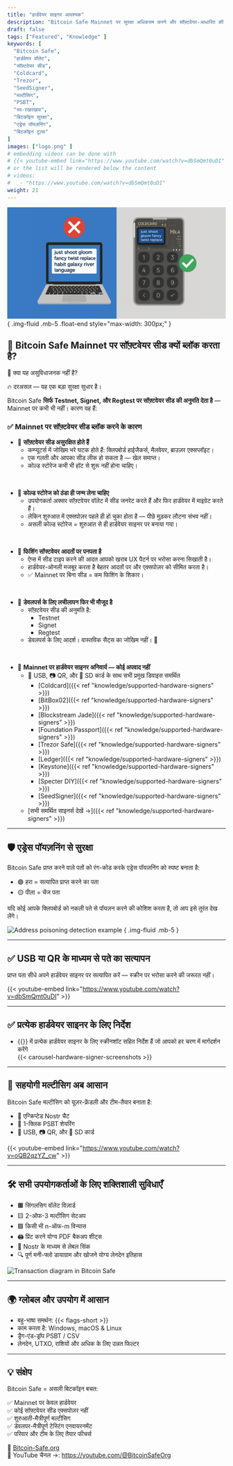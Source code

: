 ```yaml
---
title: "हार्डवेयर साइनर आवश्यक"
description: "Bitcoin Safe Mainnet पर सुरक्षा अधिकतम करने और सॉफ़्टवेयर-आधारित की स्टोरेज के जोखिमों से बचने के लिए केवल हार्डवेयर-आधारित सीड की अनुमति देता है। जानिए क्यों यह महत्वपूर्ण है।"
draft: false
tags: ["Featured", "Knowledge" ]
keywords: [
  "Bitcoin Safe",
  "हार्डवेयर वॉलेट",
  "सॉफ़्टवेयर सीड",
  "Coldcard",
  "Trezor",
  "SeedSigner",
  "मल्टीसिग",
  "PSBT",
  "स्व-रखरखाव",
  "बिटकॉइन सुरक्षा",
  "एड्रेस पॉयज़निंग",
  "बिटकॉइन टूल्स"
]
images: ["logo.png" ]
# embedding videos can be done with 
# {{< youtube-embed link="https://www.youtube.com/watch?v=dbSmQmt0uDI" >}}
# or the list will be rendered below the content
# videos:
#   - "https://www.youtube.com/watch?v=dbSmQmt0uDI"
weight: 21
---
```


 

![](logo.png)
{ .img-fluid .mb-5 .float-end style="max-width: 300px;" }

## 🚫 Bitcoin Safe Mainnet पर सॉफ़्टवेयर सीड क्यों ब्लॉक करता है?

🤔 क्या यह असुविधाजनक नहीं है?

🔥 दरअसल — यह एक बड़ा सुरक्षा सुधार है।

Bitcoin Safe **सिर्फ Testnet, Signet, और Regtest पर सॉफ़्टवेयर सीड की अनुमति देता है** — Mainnet पर कभी भी नहीं। कारण यह हैं:

### ✅ Mainnet पर सॉफ़्टवेयर सीड ब्लॉक करने के कारण

- 🧠 **सॉफ़्टवेयर सीड असुरक्षित होते हैं**
  - कम्प्यूटर्स में जोखिम भरे घटक होते हैं: क्लिपबोर्ड हाईजैकर्स, मैलवेयर, ब्राउज़र एक्सप्लॉइट।
  - एक गलती और आपका सीड लीक हो सकता है — खेल समाप्त।
  - कोल्ड स्टोरेज कभी भी हॉट से शुरू नहीं होना चाहिए।

</br>

- 🧊 **कोल्ड स्टोरेज को ठंडा ही जन्म लेना चाहिए**
  - उपयोगकर्ता अक्सर सॉफ़्टवेयर वॉलेट में सीड जनरेट करते हैं और फिर हार्डवेयर में माइग्रेट करते हैं।
  - लेकिन शुरुआत में एक्सपोज़र पहले ही हो चुका होता है — पीछे मुड़कर लौटना संभव नहीं।
  - असली कोल्ड स्टोरेज = शुरुआत से ही हार्डवेयर साइनर पर बनाया गया।

</br>

- 🎣 **फिशिंग सॉफ्टवेयर आदतों पर पनपता है**
  - ऐप्स में सीड टाइप करने की आदत आपको खराब UX पैटर्न पर भरोसा करना सिखाती है।
  - हार्डवेयर-ओनली मजबूर करता है बेहतर आदतों पर और एक्सपोज़र को सीमित करता है।
  - ✅ Mainnet पर बिना सीड = कम फिशिंग के शिकार।

</br>

- 🧪 **डेवलपर्स के लिए लचीलापन फिर भी मौजूद है**
  - सॉफ़्टवेयर सीड की अनुमति है:
    - Testnet
    - Signet
    - Regtest
  - डेवलपर्स के लिए आदर्श। वास्तविक सैट्स का जोखिम नहीं। 🧡



</br>


- 🔐 **Mainnet पर हार्डवेयर साइनर अनिवार्य — कोई अपवाद नहीं**
  - 🔌 USB, 📷 QR, और 💾 SD कार्ड के साथ सभी प्रमुख डिवाइस समर्थित
    - [Coldcard]({{< ref "knowledge/supported-hardware-signers" >}})
    - [BitBox02]({{< ref "knowledge/supported-hardware-signers" >}})
    - [Blockstream Jade]({{< ref "knowledge/supported-hardware-signers" >}})
    - [Foundation Passport]({{< ref "knowledge/supported-hardware-signers" >}})
    - [Trezor Safe]({{< ref "knowledge/supported-hardware-signers" >}})
    - [Ledger]({{< ref "knowledge/supported-hardware-signers" >}})
    - [Keystone]({{< ref "knowledge/supported-hardware-signers" >}})
    - [Specter DIY]({{< ref "knowledge/supported-hardware-signers" >}})
    - [SeedSigner]({{< ref "knowledge/supported-hardware-signers" >}})
  - [सभी समर्थित साइनर्स देखें →]({{< ref "knowledge/supported-hardware-signers" >}})


---

## 🛡️ एड्रेस पॉयज़निंग से सुरक्षा

Bitcoin Safe प्राप्त करने वाले पतों को रंग-कोड करके एड्रेस पॉयज़निंग को स्पष्ट बनाता है:

- 🟢 हरा = सत्यापित प्राप्त करने का पता  
- 🟡 पीला = चेंज पता  

यदि कोई आपके क्लिपबोर्ड को नकली पते से पॉयज़न करने की कोशिश करता है, तो आप इसे तुरंत देख लेंगे।

![Address poisoning detection example](https://i.postimg.cc/Pr4QwkgZ/431986530-187e3dbc-05f5-4386-8f80-f15eb2170fb1.png)
{ .img-fluid .mb-5 }

---

## ✅ USB या QR के माध्यम से पते का सत्यापन

प्राप्त पता सीधे अपने हार्डवेयर साइनर पर सत्यापित करें — स्क्रीन पर भरोसा करने की जरूरत नहीं।

{{< youtube-embed link="https://www.youtube.com/watch?v=dbSmQmt0uDI" >}}

---



## ✅ प्रत्येक हार्डवेयर साइनर के लिए निर्देश
 
- {{<text-name-with-logo>}} में प्रत्येक हार्डवेयर साइनर के लिए स्क्रीनशॉट सहित निर्देश हैं जो आपको हर चरण में मार्गदर्शन करेंगे 
    <div style="max-width: 500px;  width: 100%;">
        {{< carousel-hardware-signer-screenshots >}}
    </div>

   
---



## 🤝 सहयोगी मल्टीसिग अब आसान

Bitcoin Safe मल्टीसिग को यूज़र-फ्रेंडली और टीम-तैयार बनाता है:

- 🔐 एन्क्रिप्टेड Nostr चैट  
- 🔁 1-क्लिक PSBT शेयरिंग  
- 🔌 USB, 📷 QR, और 💾 SD कार्ड

{{< youtube-embed link="https://www.youtube.com/watch?v=oQB2qzYZ_cw" >}}

---

## 🛠️ सभी उपयोगकर्ताओं के लिए शक्तिशाली सुविधाएँ

- 🟧 सिंगलसिग वॉलेट विज़ार्ड  
- 🟨 2-ऑफ-3 मल्टीसिग सेटअप  
- 🟩 किसी भी n-ऑफ-m विन्यास  
- 🖨️ प्रिंट करने योग्य PDF बैकअप शीट्स  
- 🔁 Nostr के माध्यम से लेबल सिंक  
- 🔍 पूर्ण मनी-फ्लो डायाग्राम और खोजने योग्य लेनदेन इतिहास

![Transaction diagram in Bitcoin Safe](/images/bitcoin-safe-diagram-overview.png)

---

## 🌍 ग्लोबल और उपयोग में आसान

- बहु-भाषा समर्थन: {{< flags-short >}}
- काम करता है: Windows, macOS & Linux  
- ड्रैग-एंड-ड्रॉप PSBT / CSV  
- लेनदेन, UTXO, राशियों और अधिक के लिए उन्नत फिल्टर

---

## 💡 संक्षेप

Bitcoin Safe = असली बिटकॉइन बचत:

✅ Mainnet पर केवल हार्डवेयर  
✅ कोई सॉफ़्टवेयर सीड एक्सपोज़र नहीं  
✅ शुरुआती-मैत्रीपूर्ण मल्टीसिग  
✅ डेवलपर-मैत्रीपूर्ण टेस्टिंग एनवायरनमेंट  
✅ परिवार और टीम के लिए तैयार फीचर्स  

🔗 [Bitcoin-Safe.org](https://Bitcoin-Safe.org)  
🎥 YouTube चैनल →: https://youtube.com/@BitcoinSafeOrg